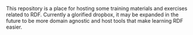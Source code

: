 This repository is a place for hosting some training materials and exercises related to RDF. Currently a glorified dropbox, it may be expanded in the future to be more domain agnostic and host tools that make learning RDF easier.
